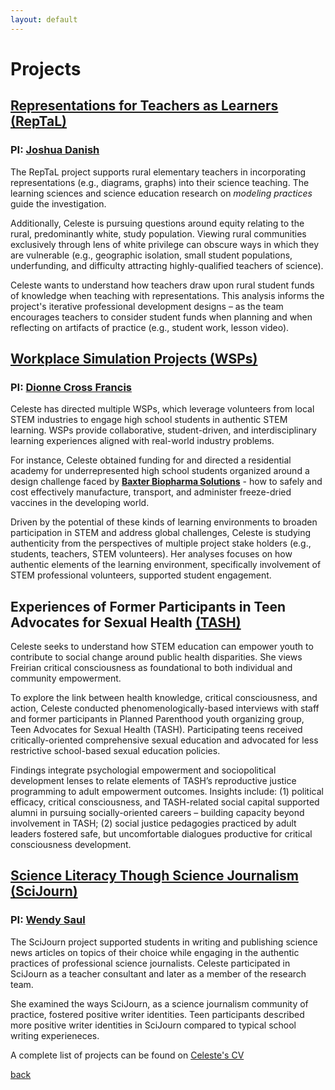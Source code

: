```yaml
---
layout: default
---
```


# Projects

## [Representations for Teachers as Learners (RepTaL)](http://reptalproject.org/) 
### PI: [Joshua Danish](http://www.joshuadanish.com/) 
The RepTaL project supports rural elementary teachers in incorporating representations (e.g., diagrams, graphs) into their science teaching. The learning sciences and science education research on *modeling practices* guide the investigation.

Additionally, Celeste is pursuing questions around equity relating to the rural, predominantly white, study population. Viewing rural communities exclusively through lens of white privilege can obscure ways in which they are vulnerable (e.g., geographic isolation, small student populations, underfunding, and difficulty attracting highly-qualified teachers of science). 
  
Celeste wants to understand how teachers draw upon rural student funds of knowledge when teaching with representations. This analysis informs the project's iterative professional development designs – as the team encourages teachers to consider student funds when planning and when reflecting on artifacts of practice (e.g., student work, lesson video).

## [Workplace Simulation Projects (WSPs)](https://p16.education.indiana.edu/projects/current/workplace-simulation-projects/defense.html)
### PI: [Dionne Cross Francis](https://education.indiana.edu/about/directory/profiles/cross_francis-dionne.html)
Celeste has directed multiple WSPs, which leverage volunteers from local STEM industries to engage high school students in authentic STEM learning. WSPs provide collaborative, student-driven, and interdisciplinary learning experiences aligned with real-world industry problems. 

For instance, Celeste obtained funding for and directed a residential academy for underrepresented high school students organized around a design challenge faced by **[Baxter Biopharma Solutions](https://p16.education.indiana.edu/projects/current/balfour/academy/workplace-sim/index.html)** - how to safely and cost effectively manufacture, transport, and administer freeze-dried vaccines in the developing world. 

Driven by the potential of these kinds of learning environments to broaden participation in STEM and address global challenges, Celeste is studying authenticity from the perspectives of multiple project stake holders (e.g., students, teachers, STEM volunteers). Her analyses focuses on how authentic elements of the learning environment, specifically involvement of STEM professional volunteers, supported student engagement.

## Experiences of Former Participants in Teen Advocates for Sexual Health [(TASH)](https://www.plannedparenthood.org/planned-parenthood-st-louis-region-southwest-missouri/education/teen-advocates-sexual-health)
Celeste seeks to understand how STEM education can empower youth to contribute to social change around public health disparities. She views Freirian critical consciousness as foundational to both individual and community empowerment. 

To explore the link between health knowledge, critical consciousness, and action, Celeste conducted phenomenologically-based interviews with staff and former participants in Planned Parenthood youth organizing group, Teen Advocates for Sexual Health (TASH). Participating teens received critically-oriented comprehensive sexual education and advocated for less restrictive school-based sexual education policies. 

Findings integrate psychologial empowerment and sociopolitical development lenses to relate elements of TASH’s reproductive justice programming to adult empowerment outcomes. Insights include: (1) political efficacy, critical consciousness, and TASH-related social capital supported alumni in pursuing socially-oriented careers – building capacity beyond involvement in TASH; (2) social justice pedagogies practiced by adult leaders fostered safe, but uncomfortable dialogues productive for critical consciousness development.   

## [Science Literacy Though Science Journalism (SciJourn)](http://www.scijourner.org/)
### PI: [Wendy Saul](https://coe.umsl.edu/mycoe/p2_profiles/viewProfile/sso_id/saulw)
The SciJourn project supported students in writing and publishing science news articles on topics of their choice while engaging in the authentic practices of professional science journalists. Celeste participated in SciJourn as a teacher consultant and later as a member of the research team. 

She examined the ways SciJourn, as a science journalism community of practice, fostered positive writer identities. Teen participants described more positive writer identities in SciJourn compared to typical school writing experieneces. 

A complete list of projects can be found on [Celeste's CV](https://www.celestenicholas.com/assets/CV-Nicholas_Sept%202019%20website.pdf)

[back](./)
